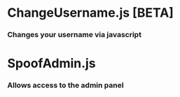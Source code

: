 # ChangeUsername.js [BETA]
### Changes your username via javascript
# SpoofAdmin.js
### Allows access to the admin panel
